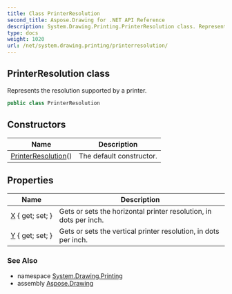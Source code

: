```yaml
---
title: Class PrinterResolution
second_title: Aspose.Drawing for .NET API Reference
description: System.Drawing.Printing.PrinterResolution class. Represents the resolution supported by a printer
type: docs
weight: 1020
url: /net/system.drawing.printing/printerresolution/
---
```

## PrinterResolution class

Represents the resolution supported by a printer.

```csharp
public class PrinterResolution
```

## Constructors

| Name | Description |
| --- | --- |
| [PrinterResolution](printerresolution/)() | The default constructor. |

## Properties

| Name | Description |
| --- | --- |
| [X](../../system.drawing.printing/printerresolution/x/) { get; set; } | Gets or sets the horizontal printer resolution, in dots per inch. |
| [Y](../../system.drawing.printing/printerresolution/y/) { get; set; } | Gets or sets the vertical printer resolution, in dots per inch. |

### See Also

* namespace [System.Drawing.Printing](../../system.drawing.printing/)
* assembly [Aspose.Drawing](../../)


